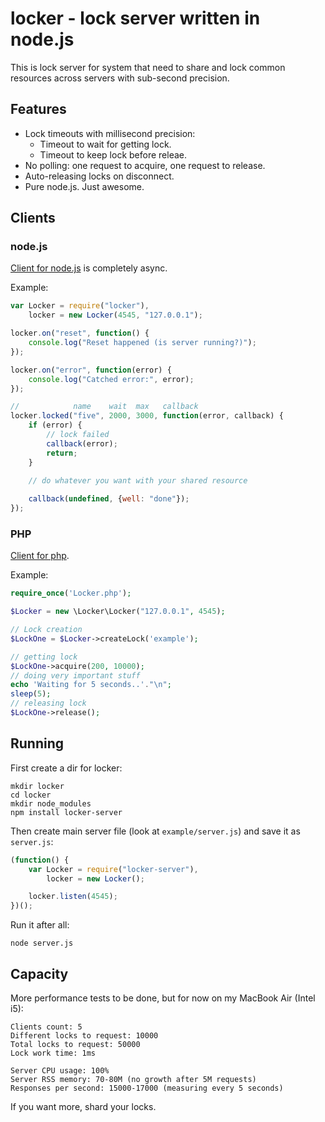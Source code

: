 locker - lock server written in node.js
===========================

This is lock server for system that need to share and lock common resources across servers with sub-second precision.

## Features

* Lock timeouts with millisecond precision:
    * Timeout to wait for getting lock.
    * Timeout to keep lock before releae.
* No polling: one request to acquire, one request to release.
* Auto-releasing locks on disconnect.
* Pure node.js. Just awesome.

## Clients

### node.js

[Client for node.js](https://github.com/bobrik/node-locker) is completely async.

Example:

```javascript
var Locker = require("locker"),
    locker = new Locker(4545, "127.0.0.1");

locker.on("reset", function() {
    console.log("Reset happened (is server running?)");
});

locker.on("error", function(error) {
    console.log("Catched error:", error);
});

//            name    wait  max   callback
locker.locked("five", 2000, 3000, function(error, callback) {
    if (error) {
        // lock failed
        callback(error);
        return;
    }

    // do whatever you want with your shared resource
    
    callback(undefined, {well: "done"});
});
```

### PHP

[Client for php](https://github.com/bobrik/php-locker).

Example:

```php
require_once('Locker.php');

$Locker = new \Locker\Locker("127.0.0.1", 4545);

// Lock creation
$LockOne = $Locker->createLock('example');

// getting lock
$LockOne->acquire(200, 10000);
// doing very important stuff
echo 'Waiting for 5 seconds..'."\n";
sleep(5);
// releasing lock
$LockOne->release();
```

## Running

First create a dir for locker:

```
mkdir locker
cd locker
mkdir node_modules
npm install locker-server
```

Then create main server file (look at `example/server.js`) and save it as `server.js`:

```javascript
(function() {
    var Locker = require("locker-server"),
        locker = new Locker();

    locker.listen(4545);
})();
```

Run it after all:

```
node server.js
```

## Capacity

More performance tests to be done, but for now on my MacBook Air (Intel i5):

```
Clients count: 5
Different locks to request: 10000
Total locks to request: 50000
Lock work time: 1ms

Server CPU usage: 100%
Server RSS memory: 70-80M (no growth after 5M requests)
Responses per second: 15000-17000 (measuring every 5 seconds)
```

If you want more, shard your locks.